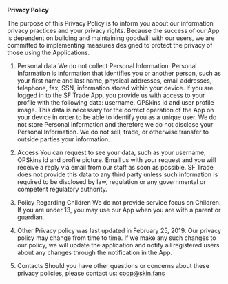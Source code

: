 __Privacy Policy__

The purpose of this Privacy Policy is to inform you about our information privacy practices and your privacy rights. Because the success of our App is dependent on building and maintaining goodwill with our users, we are committed to implementing measures designed to protect the privacy of those using the Applications.

1) Personal data
We do not collect Personal Information. Personal Information is information that identifies you or another person, such as your first name and last name, physical addresses, email addresses, telephone, fax, SSN, information stored within your device. 
If you are logged in to the SF Trade App, you provide us with access to your profile with the following data: username, OPSkins id and user profile image. This data is necessary for the correct operation of the App on your device in order to be able to identify you as a unique user.
We do not store Personal Information and therefore we do not disclose your Personal Information. We do not sell, trade, or otherwise transfer to outside parties your information.

2) Access
You can request to see your data, such as your username, OPSkins id and profile picture. Email us with your request  and you will receive a reply via email from our staff as soon as possible. 
SF Trade does not provide this data to any third party unless such information is required to be disclosed by law, regulation or any governmental or competent regulatory authority.

3) Policy Regarding Children
 We do not provide service focus on Children. If you are under 13, you may use our App when you are with a parent or guardian.

4) Other 
Privacy policy was last updated in February 25, 2019. Our privacy policy may change from time to time. If we make any such changes to our policy, we will update the application and notify all registered users about any changes through the notification in the App.

5) Contacts
Should you have other questions or concerns about these privacy policies, please contact us: coop@skin.fans
